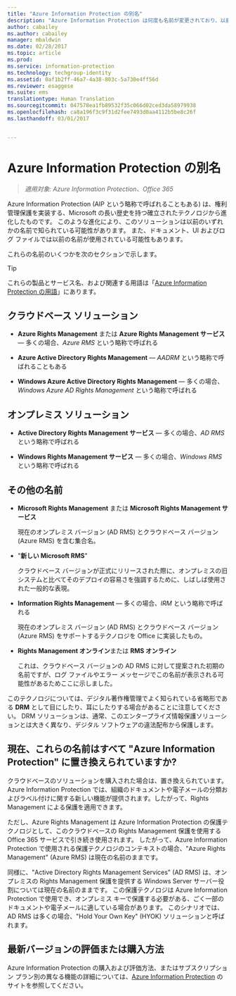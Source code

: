 ```yaml
---
title: "Azure Information Protection の別名"
description: "Azure Information Protection は何度も名前が変更されており、以前の名前で知られている可能性があります。"
author: cabailey
ms.author: cabailey
manager: mbaldwin
ms.date: 02/28/2017
ms.topic: article
ms.prod: 
ms.service: information-protection
ms.technology: techgroup-identity
ms.assetid: 0af1b2ff-46a7-4a38-803c-5a730e4ff56d
ms.reviewer: esaggese
ms.suite: ems
translationtype: Human Translation
ms.sourcegitcommit: 047578ea1fb89532f35c066d02ced3da58979938
ms.openlocfilehash: ca8a196f3c9f31d2fee7493d0aa4112b5be8c26f
ms.lasthandoff: 03/01/2017


---
```



# <a name="azure-information-protection---also-known-as-"></a>Azure Information Protection の別名

>*適用対象: Azure Information Protection、Office 365*

Azure Information Protection (AIP という略称で呼ばれることもある) は、権利管理保護を実装する、Microsoft の長い歴史を持つ確立されたテクノロジから進化したものです。 このような進化により、このソリューションは以前のいずれかの名前で知られている可能性があります。 また、ドキュメント、UI およびログ ファイルでは以前の名前が使用されている可能性もあります。 

これらの名前のいくつかを次のセクションで示します。

> [!TIP]
> これらの製品とサービス名、および関連する用語は「[Azure Information Protection の用語](../get-started/terminology.md)」にあります。

## <a name="cloud-based-solutions"></a>クラウドベース ソリューション

- **Azure Rights Management** または **Azure Rights Management サービス** — 多くの場合、*Azure RMS* という略称で呼ばれる

- **Azure Active Directory Rights Management** — *AADRM* という略称で呼ばれることもある

- **Windows Azure Active Directory Rights Management** — 多くの場合、*Windows Azure AD Rights Management* という略称で呼ばれる

## <a name="on-premises-solutions"></a>オンプレミス ソリューション

- **Active Directory Rights Management サービス** — 多くの場合、*AD RMS* という略称で呼ばれる

- **Windows Rights Management サービス** — 多くの場合、*Windows RMS* という略称で呼ばれる

## <a name="other-names"></a>その他の名前

- **Microsoft Rights Management** または **Microsoft Rights Management サービス**
    
    現在のオンプレミス バージョン (AD RMS) とクラウドベース バージョン (Azure RMS) を含む集合名。

- "**新しい Microsoft RMS**"
    
    クラウドベース バージョンが正式にリリースされた際に、オンプレミスの旧システムと比べてそのデプロイの容易さを強調するために、しばしば使用された一般的な表現。

- **Information Rights Management** — 多くの場合、*IRM* という略称で呼ばれる
    
    現在のオンプレミス バージョン (AD RMS) とクラウドベース バージョン (Azure RMS) をサポートするテクノロジを Office に実装したもの。 

- **Rights Management オンライン**または **RMS オンライン**
    
    これは、クラウドベース バージョンの AD RMS に対して提案された初期の名前ですが、ログ ファイルやエラー メッセージでこの名前が表示される可能性があるためここに示しました。

このテクノロジについては、デジタル著作権管理でよく知られている省略形である **DRM** として目にしたり、耳にしたりする場合があることに注意してください。 DRM ソリューションは、通常、このエンタープライズ情報保護ソリューションとは大きく異なり、デジタル ソフトウェアの違法配布から保護します。 

## <a name="does-azure-information-protection-now-replace-all-these-names"></a>現在、これらの名前はすべて "Azure Information Protection" に置き換えられていますか?

クラウドベースのソリューションを購入された場合は、置き換えられています。 Azure Information Protection では、組織のドキュメントや電子メールの分類およびラベル付けに関する新しい機能が提供されます。したがって、Rights Management による保護を適用できます。 

ただし、Azure Rights Management は Azure Information Protection の保護テクノロジとして、このクラウドベースの Rights Management 保護を使用する Office 365 サービスで引き続き使用されます。 したがって、Azure Information Protection で使用される保護テクノロジのコンテキストの場合、"Azure Rights Management" (Azure RMS) は現在の名前のままです。

同様に、"Active Directory Rights Management Services" (AD RMS) は、オンプレミスの Rights Management 保護を提供する Windows Server サーバー役割については現在の名前のままです。 この保護テクノロジは Azure Information Protection で使用でき、オンプレミス キーで保護する必要がある、ごく一部のドキュメントや電子メールに適している場合があります。 このシナリオでは、AD RMS は多くの場合、"Hold Your Own Key" (HYOK) ソリューションと呼ばれます。

## <a name="how-to-evaluate-or-purchase-the-latest-version"></a>最新バージョンの評価または購入方法

Azure Information Protection の購入および評価方法、またはサブスクリプション プラン別の異なる機能の詳細については、[Azure Information Protection](https://www.microsoft.com/en-us/cloud-platform/azure-information-protection) のサイトを参照してください。


